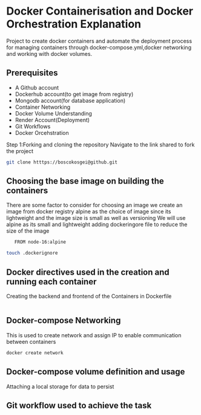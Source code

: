 
# Docker Containerisation and  Docker Orchestration Explanation
Project to create docker containers and automate the deployment process for managing containers through docker-compose.yml,docker networking and working with docker volumes.


## Prerequisites
- A Github account
- Dockerhub account(to get image from registry)
- Mongodb account(for database application)
- Container Networking
- Docker Volume Understanding
- Render Account(Deployment)
- Git Workflows
- Docker Orcehstration

Step 1:Forking and cloning the repository
   Navigate to the link shared to fork the project
```bash
git clone htttps://boscokosgei@github.git
```
## Choosing the base image on building the containers
There are some factor to consider for choosing an image
 we create an image from docker registry alpine as the choice of image
 since its lightweight and the image size is small as well as versioning
 We will use alpine as its small and lightweight
 adding dockeringore file to reduce the size of the image
```bash
   FROM node-16:alpine
```
```sh
touch .dockerignore
```
## Docker directives used in the creation and running each container

Creating the backend and frontend of the Containers
in Dockerfile
```sh FROM node:16-alpine AS build 
```
## Docker-compose Networking
This is used to create network and assign  IP to enable communication between containers
```bash
docker create network
```

## Docker-compose volume definition and usage
Attaching a local storage for data to persist

## Git workflow used to achieve the task



